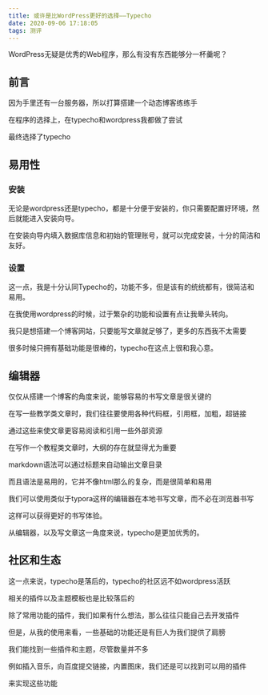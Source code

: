 ```yaml
---
title: 或许是比WordPress更好的选择——Typecho
date: 2020-09-06 17:18:05
tags: 测评
---
```


WordPress无疑是优秀的Web程序，那么有没有东西能够分一杯羹呢？ 

<!-- more -->

## 前言

因为手里还有一台服务器，所以打算搭建一个动态博客练练手

在程序的选择上，在typecho和wordpress我都做了尝试

最终选择了typecho

## 易用性

### 安装

无论是wordpress还是typecho，都是十分便于安装的，你只需要配置好环境，然后就能进入安装向导。

在安装向导内填入数据库信息和初始的管理账号，就可以完成安装，十分的简洁和友好。

### 设置

这一点，我是十分认同Typecho的，功能不多，但是该有的统统都有，很简洁和易用。

在我使用wordpress的时候，过于繁杂的功能和设置有点让我晕头转向。

我只是想搭建一个博客网站，只要能写文章就足够了，更多的东西我不太需要

很多时候只拥有基础功能是很棒的，typecho在这点上很和我心意。

## 编辑器

仅仅从搭建一个博客的角度来说，能够容易的书写文章是很关键的

在写一些教学类文章时，我们往往要使用各种代码框，引用框，加粗，超链接

通过这些来使文章更容易阅读和引用一些外部资源

在写作一个教程类文章时，大纲的存在就显得尤为重要

markdown语法可以通过标题来自动输出文章目录

而且语法是易用的，它并不像html那么的复杂，而是很简单和易用

我们可以使用类似于typora这样的编辑器在本地书写文章，而不必在浏览器书写

这样可以获得更好的书写体验。

从编辑器，以及写文章这一角度来说，typecho是更加优秀的。

## 社区和生态

这一点来说，typecho是落后的，typecho的社区远不如wordpress活跃

相关的插件以及主题模板也是比较落后的

除了常用功能的插件，我们如果有什么想法，那么往往只能自己去开发插件

但是，从我的使用来看，一些基础的功能还是有巨人为我们提供了肩膀

我们能找到一些插件和主题，尽管数量并不多

例如插入音乐，向百度提交链接，内置图床，我们还是可以找到可以用的插件

来实现这些功能